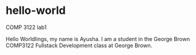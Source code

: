 # hello-world
COMP 3122 lab1


Hello Worldlings, my name is Ayusha. 
I am a student in the George Brown COMP3122 Fullstack Development class at George Brown. 
